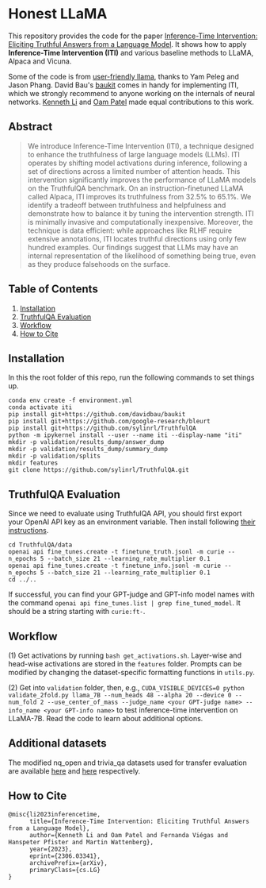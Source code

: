 # Honest LLaMA

This repository provides the code for the paper [Inference-Time Intervention: Eliciting Truthful Answers from a Language Model](https://arxiv.org/abs/2306.03341). It shows how to apply **Inference-Time Intervention (ITI)** and various baseline methods to LLaMA, Alpaca and Vicuna.  

Some of the code is from [user-friendly llama](https://github.com/ypeleg/llama), thanks to Yam Peleg and Jason Phang. David Bau's [baukit](https://github.com/davidbau/baukit) comes in handy for implementing ITI, which we strongly recommend to anyone working on the internals of neural networks. [Kenneth Li](https://likenneth.github.io/) and [Oam Patel](https://github.com/0amp) made equal contributions to this work.  

## Abstract

> We introduce Inference-Time Intervention (ITI), a technique designed to enhance the truthfulness of large language models (LLMs). ITI operates by shifting model activations during inference, following a set of directions across a limited number of attention heads. This intervention significantly improves the performance of LLaMA models on the TruthfulQA benchmark. On an instruction-finetuned LLaMA called Alpaca, ITI improves its truthfulness from $32.5\%$ to $65.1\%$. We identify a tradeoff between truthfulness and helpfulness and demonstrate how to balance it by tuning the intervention strength. ITI is minimally invasive and computationally inexpensive. Moreover, the technique is data efficient: while approaches like RLHF require extensive annotations, ITI locates truthful directions using only few hundred examples. Our findings suggest that LLMs may have an internal representation of the likelihood of something being true, even as they produce falsehoods on the surface.

## Table of Contents
1. [Installation](#installation)
2. [TruthfulQA Evaluation](#truthfulqa-evaluation)
3. [Workflow](#workflow)
4. [How to Cite](#how-to-cite)


## Installation
In this the root folder of this repo, run the following commands to set things up.
```
conda env create -f environment.yml
conda activate iti
pip install git+https://github.com/davidbau/baukit
pip install git+https://github.com/google-research/bleurt
pip install git+https://github.com/sylinrl/TruthfulQA
python -m ipykernel install --user --name iti --display-name "iti"
mkdir -p validation/results_dump/answer_dump
mkdir -p validation/results_dump/summary_dump
mkdir -p validation/splits
mkdir features
git clone https://github.com/sylinrl/TruthfulQA.git
```

## TruthfulQA Evaluation

Since we need to evaluate using TruthfulQA API, you should first export your OpenAI API key as an environment variable. Then install following [their instructions](https://github.com/sylinrl/TruthfulQA). 

```
cd TruthfulQA/data
openai api fine_tunes.create -t finetune_truth.jsonl -m curie --n_epochs 5 --batch_size 21 --learning_rate_multiplier 0.1
openai api fine_tunes.create -t finetune_info.jsonl -m curie --n_epochs 5 --batch_size 21 --learning_rate_multiplier 0.1
cd ../..
```

If successful, you can find your GPT-judge and GPT-info model names with the command `openai api fine_tunes.list | grep fine_tuned_model`. It should be a string starting with `curie:ft-`.

## Workflow

(1) Get activations by running `bash get_activations.sh`. Layer-wise and head-wise activations are stored in the `features` folder. Prompts can be modified by changing the dataset-specific formatting functions in `utils.py`. 

(2) Get into `validation` folder, then, e.g., `CUDA_VISIBLE_DEVICES=0 python validate_2fold.py llama_7B --num_heads 48 --alpha 20 --device 0 --num_fold 2 --use_center_of_mass --judge_name <your GPT-judge name> --info_name <your GPT-info name>` to test inference-time intervention on LLaMA-7B. Read the code to learn about additional options. 

## Additional datasets

The modified nq_open and trivia_qa datasets used for transfer evaluation are available [here]([url](https://huggingface.co/datasets/OamPatel/iti_nq_open_val)) and [here]([url](https://huggingface.co/datasets/OamPatel/iti_trivia_qa_val)) respectively. 

## How to Cite

```
@misc{li2023inferencetime,
      title={Inference-Time Intervention: Eliciting Truthful Answers from a Language Model}, 
      author={Kenneth Li and Oam Patel and Fernanda Viégas and Hanspeter Pfister and Martin Wattenberg},
      year={2023},
      eprint={2306.03341},
      archivePrefix={arXiv},
      primaryClass={cs.LG}
}
```
